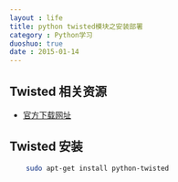 ```yaml
---
layout : life
title: python twisted模块之安装部署
category : Python学习
duoshuo: true
date : 2015-01-14
---
```


<!-- more -->


## Twisted 相关资源

* [官方下载网址](https://twistedmatrix.com/trac/wiki/Downloads)

## Twisted 安装

```sh
	sudo apt-get install python-twisted
```

